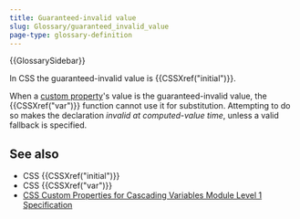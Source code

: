 ```yaml
---
title: Guaranteed-invalid value
slug: Glossary/guaranteed_invalid_value
page-type: glossary-definition
---
```


{{GlossarySidebar}}

In CSS the guaranteed-invalid value is {{CSSXref("initial")}}.

When a [custom property](/en-US/docs/Web/CSS/--*)'s value is the guaranteed-invalid value, the {{CSSXref("var")}} function cannot use it for substitution. Attempting to do so makes the declaration _invalid at computed-value time_, unless a valid fallback is specified.

## See also

- CSS {{CSSXref("initial")}}
- CSS {{CSSXref("var")}}
- [CSS Custom Properties for Cascading Variables Module Level 1 Specification](https://www.w3.org/TR/css-variables-1/#guaranteed-invalid)

